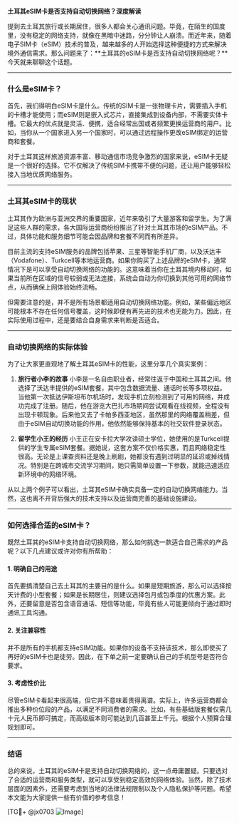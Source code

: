 **土耳其eSIM卡是否支持自动切换网络？深度解读**

提到去土耳其旅行或长期居住，很多人都会关心通讯问题。毕竟，在陌生的国度里，没有稳定的网络支持，就像在黑暗中迷路，分分钟让人崩溃。而近年来，随着电子SIM卡（eSIM）技术的普及，越来越多的人开始选择这种便捷的方式来解决境外通信需求。那么问题来了：**土耳其的eSIM卡是否支持自动切换网络呢？**今天就来聊聊这个话题。

---

### 什么是eSIM卡？

首先，我们得明白eSIM卡是什么。传统的SIM卡是一张物理卡片，需要插入手机的卡槽才能使用；而eSIM则是嵌入式芯片，直接集成到设备内部，不需要实体卡槽。它最大的优点就是灵活、便携，适合经常出国或者频繁更换运营商的用户。比如，当你从一个国家进入另一个国家时，可以通过远程操作更改eSIM绑定的运营商和套餐。

对于土耳其这样旅游资源丰富、移动通信市场竞争激烈的国家来说，eSIM卡无疑是一个很好的选择。它不仅解决了传统SIM卡携带不便的问题，还让用户能够轻松接入当地优质网络服务。

---

### 土耳其eSIM卡的现状

土耳其作为欧洲与亚洲交界的重要国家，近年来吸引了大量游客和留学生。为了满足这些人群的需求，各大国际运营商纷纷推出了针对土耳其市场的eSIM产品。不过，具体功能和服务细节可能会因品牌和套餐不同而有所差异。

目前主流的支持eSIM服务的品牌包括苹果、三星等智能手机厂商，以及沃达丰（Vodafone）、Turkcell等本地运营商。如果你购买了上述品牌的eSIM卡，通常情况下是可以享受自动切换网络的功能的。这意味着当你在土耳其境内移动时，如果当前所在区域的信号较弱或无法连接，系统会自动为你切换到其他可用的网络节点，从而确保上网体验始终流畅。

但需要注意的是，并不是所有场景都适用自动切换网络功能。例如，某些偏远地区可能根本不存在任何信号覆盖，这时候即便有再先进的技术也无能为力。因此，在实际使用过程中，还是要结合自身需求来判断是否适合。

---

### 自动切换网络的实际体验

为了让大家更直观地了解土耳其eSIM卡的性能，这里分享几个真实案例：

1. **旅行者小李的故事**
   小李是一名自由职业者，经常往返于中国和土耳其之间。他选择了沃达丰提供的eSIM套餐，其中包含数据流量、通话时长等多项权益。当他第一次抵达伊斯坦布尔机场时，发现手机立刻检测到了可用的网络，并成功完成了注册。随后，他在游览大巴扎市场期间尝试观看在线视频，全程没有出现卡顿现象。后来他又去了卡帕多西亚地区，虽然那里的网络覆盖稍差，但由于eSIM自动切换功能的作用，他依然能够保持基本的社交软件登录状态。

2. **留学生小王的经历**
   小王正在安卡拉大学攻读硕士学位，她使用的是Turkcell提供的学生专属eSIM套餐。据她说，这套方案不仅价格实惠，而且网络稳定性很高。无论是上课查资料还是晚上刷剧，她都没有遇到过明显的延迟或掉线情况。特别是在跨城市交流学习期间，她只需简单设置一下参数，就能迅速适应新环境中的网络环境。

从以上两个例子可以看出，土耳其eSIM卡确实具备一定的自动切换网络能力。当然，这也离不开背后强大的技术支持以及运营商完善的基础设施建设。

---

### 如何选择合适的eSIM卡？

既然土耳其的eSIM卡支持自动切换网络，那么如何挑选一款适合自己需求的产品呢？以下几点建议或许对你有所帮助：

#### 1. 明确自己的用途
首先要搞清楚自己去土耳其的主要目的是什么。如果是短期旅游，那么可以选择按天计费的小型套餐；如果是长期居住，则建议选择包月或包季度的优惠方案。此外，还要留意是否包含语音通话、短信等功能，毕竟有些人可能更倾向于通过即时通讯工具沟通。

#### 2. 关注兼容性
并不是所有的手机都支持eSIM功能。如果你的设备不支持该技术，那么即使买了再好的eSIM卡也是徒劳。因此，在下单之前一定要确认自己的手机型号是否符合要求。

#### 3. 考虑性价比
尽管eSIM卡看起来很高端，但它并不意味着贵得离谱。实际上，许多运营商都会推出多种价位段的产品，以满足不同消费者的需求。比如，有些基础版套餐仅需几十元人民币即可搞定，而高级版本则可能达到几百甚至上千元。根据个人预算合理规划即可。

---

### 结语

总的来说，土耳其的eSIM卡是支持自动切换网络的，这一点毋庸置疑。只要选对了合适的运营商和服务类型，就可以享受到稳定高效的网络体验。当然，除了技术层面的因素外，还需要考虑到当地的法律法规限制以及个人隐私保护等问题。希望本文能为大家提供一些有价值的参考信息！

[TG💪+ @jx0703 ![Image](https://github.com/user-attachments/assets/dbca1d08-cadb-493c-b0ec-ad6f7a83f270)]
